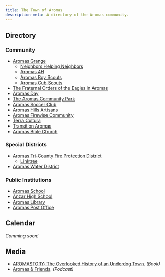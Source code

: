 ```yaml
---
title: The Town of Aromas
description-meta: A directory of the Aromas community.
---
```


## Directory

### Community

- [Aromas Grange](https://aromasgrange.org/)
  - [Neighbors Helping Neighbors](https://www.aromasnhn.org/ )
  - [Aromas 4H](https://aromasgrange.org/aromas-4h/)
  - [Aromas Boy Scouts](https://aromasgrange.org/boy-scouts/) 
  - [Aromas Cub Scouts](#TODO)
- [The Fraternal Orders of the Eagles in Aromas](https://aromaseagles.org/ )
- [Aromas Day](https://aromasday.org/)
- [The Aromas Community Park](https://www.aromassportspark.org/ )
- [Aromas Soccer Club](https://www.aromassoccer.org/)
- [Aromas Hills Artisans](https://aromashillsartisans.com/)
- [Aromas Firewise Community](https://www.ranchoaromitasfwc.org/ )
- [Terra Cultura](https://terracultura.org/)
- [Transition Aromas](https://www.facebook.com/groups/657913787666940/)
- [Aromas Bible Church](https://aromasbiblechurch.wordpress.com/about-us/)

### Special Districts
- [Aromas Tri-County Fire Protection District](https://www.atcfire.org/)
  - [Linktree](https://linktr.ee/CAL_FIRE_BEU?utm_source=aromas.org)
- [Aromas Water District](https://www.aromaswaterdistrict.org/)

### Public Institutions
- [Aromas School](https://www.asjusd.org/o/aromas-school) 
- [Anzar High School](https://www.asjusd.org/o/anzar-high-school)
- [Aromas Library](https://www.countyofmonterey.gov/government/departments-i-z/library/locations/aromas-branch)
- [Aromas Post Office](https://tools.usps.com/locations/details/1353398)


## Calendar

_Comming soon!_

## Media

- [AROMASTORY: The Overlooked History of an Underdog Town](https://www.pajarovalleyhistory.org/aromastory-the-overlooked-history-of-an-underdog-town/). _(Book)_
- [Aromas & Friends](https://aromaspodcast.com/). _(Podcast)_
